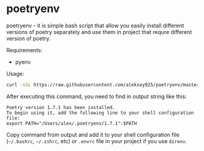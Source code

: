 poetryenv
=========

poetryenv - it is simple bash script that allow you easily install different 
versions of poetry separately and use them in project that requre different 
version of poetry. 


Requirements:

- pyenv

Usage:

```bash
curl -sSL https://raw.githubusercontent.com/aleksey925/poetryenv/master/poetryenv.sh | bash -s -- python=3.11.2 poetry=1.7.1
```

After executing this command, you need to find in output string like this:

```
Poetry version 1.7.1 has been installed.
To begin using it, add the following line to your shell configuration file:
export PATH="/Users/alex/.poetryenv/1.7.1":$PATH
```

Copy command from output and add it to your shell configuration file (`~/.bashrc`, `~/.zshrc`, etc) 
or `.envrc` file in your project if you use `direnv`.
